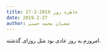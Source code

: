 ```yaml
---
title: خاطره روز 2019-2-27
date: 2019-2-27
author: شعبان محمد حسنی
---
```


امروزم یه روز عادی بود مثل روزای گذشته.